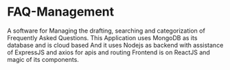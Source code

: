 # FAQ-Management
A software for Managing the drafting, searching and categorization of Frequently Asked Questions.
This Application uses MongoDB as its database and is cloud based
And it uses Nodejs as backend with assistance of ExpressJS and axios for apis and routing
Frontend is on ReactJS and magic of its components.
